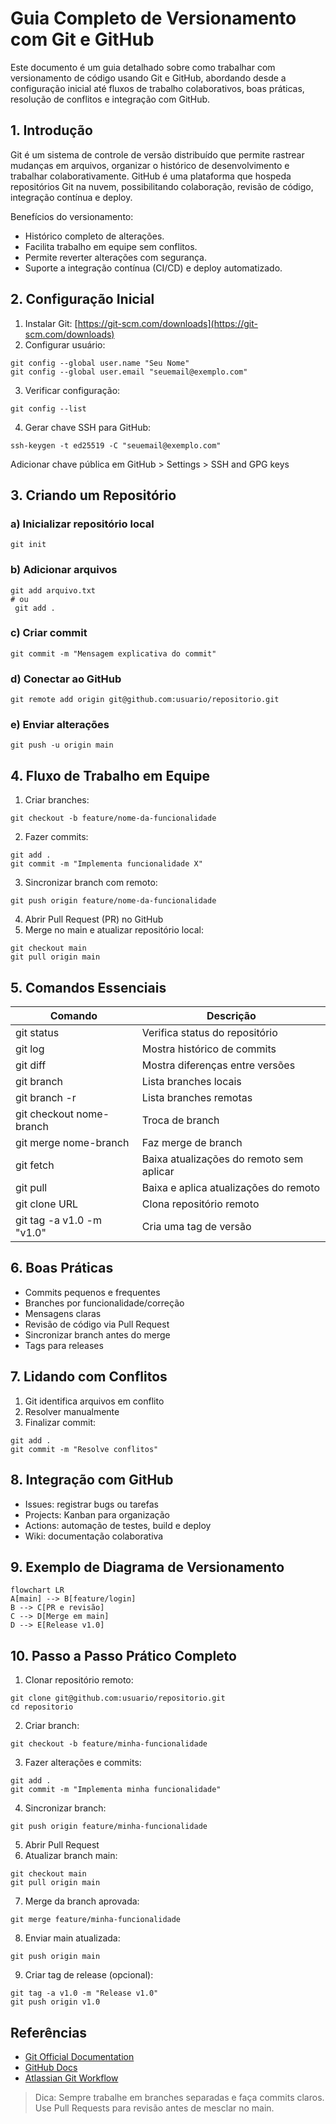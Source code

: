 # Guia Completo de Versionamento com Git e GitHub

Este documento é um guia detalhado sobre como trabalhar com versionamento de código usando Git e GitHub, abordando desde a configuração inicial até fluxos de trabalho colaborativos, boas práticas, resolução de conflitos e integração com GitHub.

## 1. Introdução

Git é um sistema de controle de versão distribuído que permite rastrear mudanças em arquivos, organizar o histórico de desenvolvimento e trabalhar colaborativamente.
GitHub é uma plataforma que hospeda repositórios Git na nuvem, possibilitando colaboração, revisão de código, integração contínua e deploy.

Benefícios do versionamento:

* Histórico completo de alterações.
* Facilita trabalho em equipe sem conflitos.
* Permite reverter alterações com segurança.
* Suporte a integração contínua (CI/CD) e deploy automatizado.

## 2. Configuração Inicial

1. Instalar Git: [https://git-scm.com/downloads](https://git-scm.com/downloads)
2. Configurar usuário:

```
git config --global user.name "Seu Nome"
git config --global user.email "seuemail@exemplo.com"
```

3. Verificar configuração:

```
git config --list
```

4. Gerar chave SSH para GitHub:

```
ssh-keygen -t ed25519 -C "seuemail@exemplo.com"
```

Adicionar chave pública em GitHub > Settings > SSH and GPG keys

## 3. Criando um Repositório

### a) Inicializar repositório local

```
git init
```

### b) Adicionar arquivos

```
git add arquivo.txt
# ou
 git add .
```

### c) Criar commit

```
git commit -m "Mensagem explicativa do commit"
```

### d) Conectar ao GitHub

```
git remote add origin git@github.com:usuario/repositorio.git
```

### e) Enviar alterações

```
git push -u origin main
```

## 4. Fluxo de Trabalho em Equipe

1. Criar branches:

```
git checkout -b feature/nome-da-funcionalidade
```

2. Fazer commits:

```
git add .
git commit -m "Implementa funcionalidade X"
```

3. Sincronizar branch com remoto:

```
git push origin feature/nome-da-funcionalidade
```

4. Abrir Pull Request (PR) no GitHub
5. Merge no main e atualizar repositório local:

```
git checkout main
git pull origin main
```

## 5. Comandos Essenciais

| Comando                   | Descrição                                |
| ------------------------- | ---------------------------------------- |
| git status                | Verifica status do repositório           |
| git log                   | Mostra histórico de commits              |
| git diff                  | Mostra diferenças entre versões          |
| git branch                | Lista branches locais                    |
| git branch -r             | Lista branches remotas                   |
| git checkout nome-branch  | Troca de branch                          |
| git merge nome-branch     | Faz merge de branch                      |
| git fetch                 | Baixa atualizações do remoto sem aplicar |
| git pull                  | Baixa e aplica atualizações do remoto    |
| git clone URL             | Clona repositório remoto                 |
| git tag -a v1.0 -m "v1.0" | Cria uma tag de versão                   |

## 6. Boas Práticas

* Commits pequenos e frequentes
* Branches por funcionalidade/correção
* Mensagens claras
* Revisão de código via Pull Request
* Sincronizar branch antes do merge
* Tags para releases

## 7. Lidando com Conflitos

1. Git identifica arquivos em conflito
2. Resolver manualmente
3. Finalizar commit:

```
git add .
git commit -m "Resolve conflitos"
```

## 8. Integração com GitHub

* Issues: registrar bugs ou tarefas
* Projects: Kanban para organização
* Actions: automação de testes, build e deploy
* Wiki: documentação colaborativa

## 9. Exemplo de Diagrama de Versionamento

```mermaid
flowchart LR
A[main] --> B[feature/login]
B --> C[PR e revisão]
C --> D[Merge em main]
D --> E[Release v1.0]
```

## 10. Passo a Passo Prático Completo

1. Clonar repositório remoto:

```
git clone git@github.com:usuario/repositorio.git
cd repositorio
```

2. Criar branch:

```
git checkout -b feature/minha-funcionalidade
```

3. Fazer alterações e commits:

```
git add .
git commit -m "Implementa minha funcionalidade"
```

4. Sincronizar branch:

```
git push origin feature/minha-funcionalidade
```

5. Abrir Pull Request
6. Atualizar branch main:

```
git checkout main
git pull origin main
```

7. Merge da branch aprovada:

```
git merge feature/minha-funcionalidade
```

8. Enviar main atualizada:

```
git push origin main
```

9. Criar tag de release (opcional):

```
git tag -a v1.0 -m "Release v1.0"
git push origin v1.0
```

## Referências

* [Git Official Documentation](https://git-scm.com/doc)
* [GitHub Docs](https://docs.github.com/)
* [Atlassian Git Workflow](https://www.atlassian.com/git/tutorials/comparing-workflows)

> Dica: Sempre trabalhe em branches separadas e faça commits claros. Use Pull Requests para revisão antes de mesclar no main.
